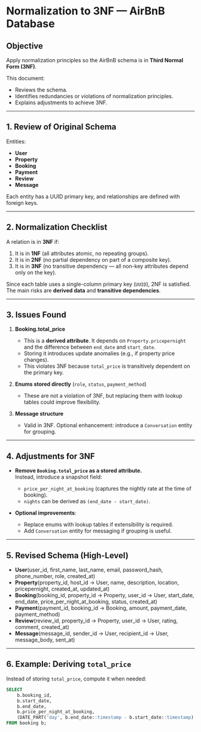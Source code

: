 # Normalization to 3NF — AirBnB Database

## Objective
Apply normalization principles so the AirBnB schema is in **Third Normal Form (3NF)**.

This document:
- Reviews the schema.
- Identifies redundancies or violations of normalization principles.
- Explains adjustments to achieve 3NF.

---

## 1. Review of Original Schema
Entities:
- **User**
- **Property**
- **Booking**
- **Payment**
- **Review**
- **Message**

Each entity has a UUID primary key, and relationships are defined with foreign keys.

---

## 2. Normalization Checklist

A relation is in **3NF** if:
1. It is in **1NF** (all attributes atomic, no repeating groups).
2. It is in **2NF** (no partial dependency on part of a composite key).
3. It is in **3NF** (no transitive dependency — all non-key attributes depend only on the key).

Since each table uses a single-column primary key (`UUID`), 2NF is satisfied. The main risks are **derived data** and **transitive dependencies**.

---

## 3. Issues Found

1. **Booking.total_price**  
   - This is a **derived attribute**. It depends on `Property.pricepernight` and the difference between `end_date` and `start_date`.  
   - Storing it introduces update anomalies (e.g., if property price changes).  
   - This violates 3NF because `total_price` is transitively dependent on the primary key.

2. **Enums stored directly** (`role`, `status`, `payment_method`)  
   - These are not a violation of 3NF, but replacing them with lookup tables could improve flexibility.

3. **Message structure**  
   - Valid in 3NF. Optional enhancement: introduce a `Conversation` entity for grouping.

---

## 4. Adjustments for 3NF

- **Remove `Booking.total_price` as a stored attribute.**  
  Instead, introduce a snapshot field:

  - `price_per_night_at_booking` (captures the nightly rate at the time of booking).  
  - `nights` can be derived as `(end_date - start_date)`.

- **Optional improvements**:  
  - Replace enums with lookup tables if extensibility is required.  
  - Add `Conversation` entity for messaging if grouping is useful.

---

## 5. Revised Schema (High-Level)

- **User**(user_id, first_name, last_name, email, password_hash, phone_number, role, created_at)  
- **Property**(property_id, host_id → User, name, description, location, pricepernight, created_at, updated_at)  
- **Booking**(booking_id, property_id → Property, user_id → User, start_date, end_date, price_per_night_at_booking, status, created_at)  
- **Payment**(payment_id, booking_id → Booking, amount, payment_date, payment_method)  
- **Review**(review_id, property_id → Property, user_id → User, rating, comment, created_at)  
- **Message**(message_id, sender_id → User, recipient_id → User, message_body, sent_at)  

---

## 6. Example: Deriving `total_price`

Instead of storing `total_price`, compute it when needed:

```sql
SELECT 
    b.booking_id,
    b.start_date,
    b.end_date,
    b.price_per_night_at_booking,
    (DATE_PART('day', b.end_date::timestamp - b.start_date::timestamp) * b.price_per_night_at_booking) AS total_price
FROM booking b;
